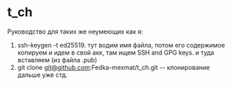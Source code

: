 # t_ch
Руководство для таких же неумеющих как я:
1) ssh-keygen -t ed25519. тут водим имя файла, потом его содержимое копируем и идем в свой акк, там ищем SSH and GPG keys. и туда вставляем (из файла .pub)
2) git clone git@github.com:Fedka-mexmat/t_ch.git -- клонирование
дальше уже стд.
